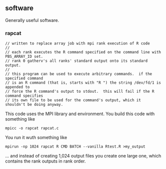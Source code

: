 ## software

Generally useful software.

### rapcat

    // written to replace array job with mpi rank execution of R code
    //
    // each rank executes the R command specified on the command line with PBS_ARRAY_ID set.
    // rank 0 gatherv's all ranks' standard output onto its standard output.
    //
    // this program can be used to execute arbitrary commands.  if the specified command
    // is an R command (that is, starts with "R ") the string /dev/fd/1 is appended to
    // force the R command's output to stdout.  this will fail if the R command specifies
    // its own file to be used for the command's output, which it shouldn't be doing anyway.

This code uses the MPI library and environment.  You build this code with something like

    mpicc -o rapcat rapcat.c

You run it wuth something like

    mpirun -np 1024 rapcat R CMD BATCH --vanilla Rtest.R >my_output

... and instead of creating 1,024 output files you create one large one, which contains the
rank outputs in rank order.
